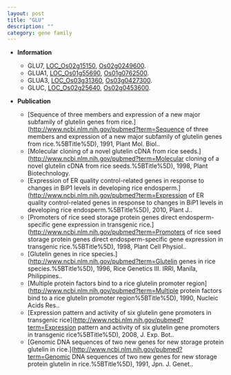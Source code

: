 ```yaml
---
layout: post
title: "GLU"
description: ""
category: gene family
---
```


* **Information**  
    + GLU7, [LOC_Os02g15150](http://rice.uga.edu/cgi-bin/ORF_infopage.cgi?orf=LOC_Os02g15150), [Os02g0249600](https://rapdb.dna.affrc.go.jp/locus/?name=Os02g0249600).
    + GLUA1, [LOC_Os01g55690](http://rice.uga.edu/cgi-bin/ORF_infopage.cgi?orf=LOC_Os01g55690), [Os01g0762500](https://rapdb.dna.affrc.go.jp/locus/?name=Os01g0762500).
    + GLUA3, [LOC_Os03g31360](http://rice.uga.edu/cgi-bin/ORF_infopage.cgi?orf=LOC_Os03g31360), [Os03g0427300](https://rapdb.dna.affrc.go.jp/locus/?name=Os03g0427300).
    + GLUC, [LOC_Os02g25640](http://rice.uga.edu/cgi-bin/ORF_infopage.cgi?orf=LOC_Os02g25640), [Os02g0453600](https://rapdb.dna.affrc.go.jp/locus/?name=Os02g0453600).

* **Publication**  
    + [Sequence of three members and expression of a new major subfamily of glutelin genes from rice.](http://www.ncbi.nlm.nih.gov/pubmed?term=Sequence of three members and expression of a new major subfamily of glutelin genes from rice.%5BTitle%5D), 1991, Plant Mol. Biol..
    + [Molecular cloning of a novel glutelin cDNA from rice seeds.](http://www.ncbi.nlm.nih.gov/pubmed?term=Molecular cloning of a novel glutelin cDNA from rice seeds.%5BTitle%5D), 1998, Plant Biotechnology.
    + [Expression of ER quality control-related genes in response to changes in BiP1 levels in developing rice endosperm.](http://www.ncbi.nlm.nih.gov/pubmed?term=Expression of ER quality control-related genes in response to changes in BiP1 levels in developing rice endosperm.%5BTitle%5D), 2010, Plant J..
    + [Promoters of rice seed storage protein genes direct endosperm-specific gene expression in transgenic rice.](http://www.ncbi.nlm.nih.gov/pubmed?term=Promoters of rice seed storage protein genes direct endosperm-specific gene expression in transgenic rice.%5BTitle%5D), 1998, Plant Cell Physiol..
    + [Glutelin genes in rice species.](http://www.ncbi.nlm.nih.gov/pubmed?term=Glutelin genes in rice species.%5BTitle%5D), 1996, Rice Genetics III. IRRI, Manila, Philippines..
    + [Multiple protein factors bind to a rice glutelin promoter region](http://www.ncbi.nlm.nih.gov/pubmed?term=Multiple protein factors bind to a rice glutelin promoter region%5BTitle%5D), 1990, Nucleic Acids Res..
    + [Expression pattern and activity of six glutelin gene promoters in transgenic rice](http://www.ncbi.nlm.nih.gov/pubmed?term=Expression pattern and activity of six glutelin gene promoters in transgenic rice%5BTitle%5D), 2008, J. Exp. Bot..
    + [Genomic DNA sequences of two new genes for new storage protein glutelin in rice.](http://www.ncbi.nlm.nih.gov/pubmed?term=Genomic DNA sequences of two new genes for new storage protein glutelin in rice.%5BTitle%5D), 1991, Jpn. J. Genet..



